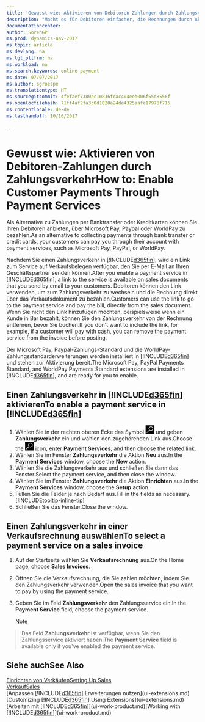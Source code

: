 ```yaml
---
title: 'Gewusst wie: Aktivieren von Debitoren-Zahlungen durch Zahlungsverkehr'
description: "Macht es für Debitoren einfacher, die Rechnungen durch Aktivierung des Zahlungsverkehrs zu bezahlen."
documentationcenter: 
author: SorenGP
ms.prod: dynamics-nav-2017
ms.topic: article
ms.devlang: na
ms.tgt_pltfrm: na
ms.workload: na
ms.search.keywords: online payment
ms.date: 07/07/2017
ms.author: sgroespe
ms.translationtype: HT
ms.sourcegitcommit: 4fefaef7380ac10836fcac404eea006f55d8556f
ms.openlocfilehash: 71ff4af2fa3c0d1020a24de4325aafe17978f715
ms.contentlocale: de-de
ms.lasthandoff: 10/16/2017

---
```

# <a name="how-to-enable-customer-payments-through-payment-services"></a><span data-ttu-id="3e1d6-103">Gewusst wie: Aktivieren von Debitoren-Zahlungen durch Zahlungsverkehr</span><span class="sxs-lookup"><span data-stu-id="3e1d6-103">How to: Enable Customer Payments Through Payment Services</span></span>
<span data-ttu-id="3e1d6-104">Als Alternative zu Zahlungen per Banktransfer oder Kreditkarten können Sie Ihren Debitoren anbieten, über Microsoft Pay, Paypal oder WorldPay zu bezahlen.</span><span class="sxs-lookup"><span data-stu-id="3e1d6-104">As an alternative to collecting payments through bank transfer or credit cards, your customers can pay you through their account with payment services, such as Microsoft Pay, PayPal, or WorldPay.</span></span>  

<span data-ttu-id="3e1d6-105">Nachdem Sie einen Zahlungsverkehr in [!INCLUDE[d365fin](includes/d365fin_md.md)], wird ein Link zum Service auf Verkaufsbelegen verfügbar, den Sie per E-Mail an Ihren Geschäftspartner senden können.</span><span class="sxs-lookup"><span data-stu-id="3e1d6-105">After you enable a payment service in [!INCLUDE[d365fin](includes/d365fin_md.md)], a link to the service is available on sales documents that you send by email to your customers.</span></span> <span data-ttu-id="3e1d6-106">Debitoren können den Link verwenden, um zum Zahlungsverkehr zu wechseln und die Rechnung direkt über das Verkaufsdokument zu bezahlen.</span><span class="sxs-lookup"><span data-stu-id="3e1d6-106">Customers can use the link to go to the payment service and pay the bill, directly from the sales document.</span></span> <span data-ttu-id="3e1d6-107">Wenn Sie nicht den Link hinzufügen möchten, beispielsweise wenn ein Kunde in Bar bezahlt, können Sie den Zahlungsverkehr von der Rechnung entfernen, bevor Sie buchen.</span><span class="sxs-lookup"><span data-stu-id="3e1d6-107">If you don't want to include the link, for example, if a customer will pay with cash, you can remove the payment service from the invoice before posting.</span></span>  

<span data-ttu-id="3e1d6-108">Der Microsoft Pay, Paypal-Zahlungs-Standard und die WorldPay-Zahlungsstandarderweiterungen werden installiert in [!INCLUDE[d365fin](includes/d365fin_md.md)] und stehen zur Aktivierung bereit.</span><span class="sxs-lookup"><span data-stu-id="3e1d6-108">The Microsoft Pay, PayPal Payments Standard, and WorldPay Payments Standard extensions are installed in [!INCLUDE[d365fin](includes/d365fin_md.md)], and are ready for you to enable.</span></span>  

## <a name="to-enable-a-payment-service-in-included365finincludesd365finmdmd"></a><span data-ttu-id="3e1d6-109">Einen Zahlungsverkehr in [!INCLUDE[d365fin](includes/d365fin_md.md)] aktivieren</span><span class="sxs-lookup"><span data-stu-id="3e1d6-109">To enable a payment service in [!INCLUDE[d365fin](includes/d365fin_md.md)]</span></span>
1. <span data-ttu-id="3e1d6-110">Wählen Sie in der rechten oberen Ecke das Symbol ![Nach Seite oder Bericht suchen](media/ui-search/search_small.png "Nach Seite oder Bericht suchen") und geben **Zahlungsverkehr** ein und wählen den zugehörenden Link aus.</span><span class="sxs-lookup"><span data-stu-id="3e1d6-110">Choose the ![Search for Page or Report](media/ui-search/search_small.png "Search for Page or Report icon") icon, enter **Payment Services**, and then choose the related link.</span></span>  
2. <span data-ttu-id="3e1d6-111">Wählen Sie im Fenster **Zahlungsverkehr** die Aktion **Neu** aus.</span><span class="sxs-lookup"><span data-stu-id="3e1d6-111">In the **Payment Services** window, choose the **New** action.</span></span>  
3. <span data-ttu-id="3e1d6-112">Wählen Sie die Zahlungsverkehr aus und schließen Sie dann das Fenster.</span><span class="sxs-lookup"><span data-stu-id="3e1d6-112">Select the payment service, and then close the window.</span></span>  
4. <span data-ttu-id="3e1d6-113">Wählen Sie im Fenster **Zahlungsverkehr** die Aktion **Einrichten** aus.</span><span class="sxs-lookup"><span data-stu-id="3e1d6-113">In the **Payment Services** window, choose the **Setup** action.</span></span>  
5. <span data-ttu-id="3e1d6-114">Füllen Sie die Felder je nach Bedarf aus.</span><span class="sxs-lookup"><span data-stu-id="3e1d6-114">Fill in the fields as necessary.</span></span> [!INCLUDE[tooltip-inline-tip](includes/tooltip-inline-tip_md.md)]  
6. <span data-ttu-id="3e1d6-115">Schließen Sie das Fenster.</span><span class="sxs-lookup"><span data-stu-id="3e1d6-115">Close the window.</span></span>  

## <a name="to-select-a-payment-service-on-a-sales-invoice"></a><span data-ttu-id="3e1d6-116">Einen Zahlungsverkehr in einer Verkaufsrechnung auswählen</span><span class="sxs-lookup"><span data-stu-id="3e1d6-116">To select a payment service on a sales invoice</span></span>
1. <span data-ttu-id="3e1d6-117">Auf der Startseite wählen Sie **Verkaufsrechnung** aus.</span><span class="sxs-lookup"><span data-stu-id="3e1d6-117">On the Home page, choose **Sales Invoices**.</span></span>  
2. <span data-ttu-id="3e1d6-118">Öffnen Sie die Verkaufsrechnung, die Sie zahlen möchten, indem Sie den Zahlungsverkehr verwenden.</span><span class="sxs-lookup"><span data-stu-id="3e1d6-118">Open the sales invoice that you want to pay by using the payment service.</span></span>  
3. <span data-ttu-id="3e1d6-119">Geben Sie im Feld **Zahlungsverkehr** den Zahlungsservice ein.</span><span class="sxs-lookup"><span data-stu-id="3e1d6-119">In the **Payment Service** field, choose the payment service.</span></span>  

    > [!NOTE]  
>   <span data-ttu-id="3e1d6-120">Das Feld **Zahlungsverkehr** ist verfügbar, wenn Sie den Zahlungsservice aktiviert haben.</span><span class="sxs-lookup"><span data-stu-id="3e1d6-120">The **Payment Service** field is available only if you've enabled the payment service.</span></span>  

## <a name="see-also"></a><span data-ttu-id="3e1d6-121">Siehe auch</span><span class="sxs-lookup"><span data-stu-id="3e1d6-121">See Also</span></span>  
[<span data-ttu-id="3e1d6-122">Einrichten von Verkäufen</span><span class="sxs-lookup"><span data-stu-id="3e1d6-122">Setting Up Sales</span></span>](sales-setup-sales.md)  
[<span data-ttu-id="3e1d6-123">Verkauf</span><span class="sxs-lookup"><span data-stu-id="3e1d6-123">Sales</span></span>](sales-manage-sales.md)  
<span data-ttu-id="3e1d6-124">[Anpassen [!INCLUDE[d365fin](includes/d365fin_md.md)] Erweiterungen nutzen](ui-extensions.md)</span><span class="sxs-lookup"><span data-stu-id="3e1d6-124">[Customizing [!INCLUDE[d365fin](includes/d365fin_md.md)] Using Extensions](ui-extensions.md)</span></span>  
<span data-ttu-id="3e1d6-125">[Arbeiten mit [!INCLUDE[d365fin](includes/d365fin_md.md)]](ui-work-product.md)</span><span class="sxs-lookup"><span data-stu-id="3e1d6-125">[Working with [!INCLUDE[d365fin](includes/d365fin_md.md)]](ui-work-product.md)</span></span>  

